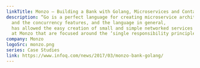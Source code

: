 ```yaml
---
linkTitle: Monzo – Building a Bank with Golang, Microservices and Containers
description: “Go is a perfect language for creating microservice architectures,
  and the concurrency features, and the language in general,
  has allowed the easy creation of small and simple networked services
  at Monzo that are focused around the ‘single responsibility principle’.”
company: Monzo
logoSrc: monzo.png
series: Case Studies
link: https://www.infoq.com/news/2017/03/monzo-bank-golang/
---
```

